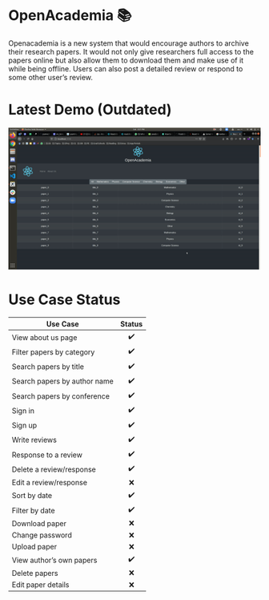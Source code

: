 # OpenAcademia :books:
Openacademia is a new system that would encourage authors to archive their research papers. It would not only give researchers full access to the papers online but also allow them to download them and make use of it while being offline. Users can also post a detailed review or respond to some other user’s review.

# Latest Demo (Outdated)
![DEMO_GIF](media/openacademia.gif)

# Use Case Status
Use Case | Status
------------ | :------------:
View about us page | :heavy_check_mark:
Filter papers by category | :heavy_check_mark:
Search papers by title | :heavy_check_mark:
Search papers by author name | :heavy_check_mark:
Search papers by conference | :heavy_check_mark:
Sign in | :heavy_check_mark:
Sign up | :heavy_check_mark:
Write reviews | :heavy_check_mark:
Response to a review | :heavy_check_mark:
Delete a review/response | :heavy_check_mark:
Edit a review/response | :x:
Sort by date | :heavy_check_mark:
Filter by date | :heavy_check_mark:
Download paper | :x: 
Change password | :x:
Upload paper | :x:
View author’s own papers | :heavy_check_mark:
Delete papers | :x:
Edit paper details | :x:
